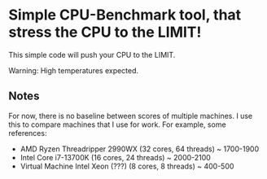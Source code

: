 # Simple CPU-Benchmark tool, that stress the CPU to the LIMIT!
This simple code will push your CPU to the LIMIT.

Warning: High temperatures expected. 

## Notes
For now, there is no baseline between scores of multiple machines. 
I use this to compare machines that I use for work. For example, some references: 
 - AMD Ryzen Threadripper 2990WX (32 cores, 64 threads) ~ 1700-1900
 - Intel Core i7-13700K (16 cores, 24 threads) ~ 2000-2100
 - Virtual Machine Intel Xeon (???) (8 cores, 8 threads) ~ 400-500